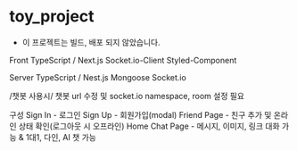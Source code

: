# toy_project

- 이 프로젝트는 빌드, 배포 되지 않았습니다.

Front
TypeScript / Next.js
Socket.io-Client
Styled-Component

Server
TypeScript / Nest.js
Mongoose
Socket.io

/챗봇 사용시/
챗봇 url 수정 및 socket.io namespace, room 설정 필요

구성
Sign In - 로그인
Sign Up - 회원가입(modal)
Friend Page - 친구 추가 및 온라인 상태 확인(로그아웃 시 오프라인)
Home Chat Page - 메시지, 이미지, 링크 대화 가능 & 1대1, 다인, AI 챗 가능
